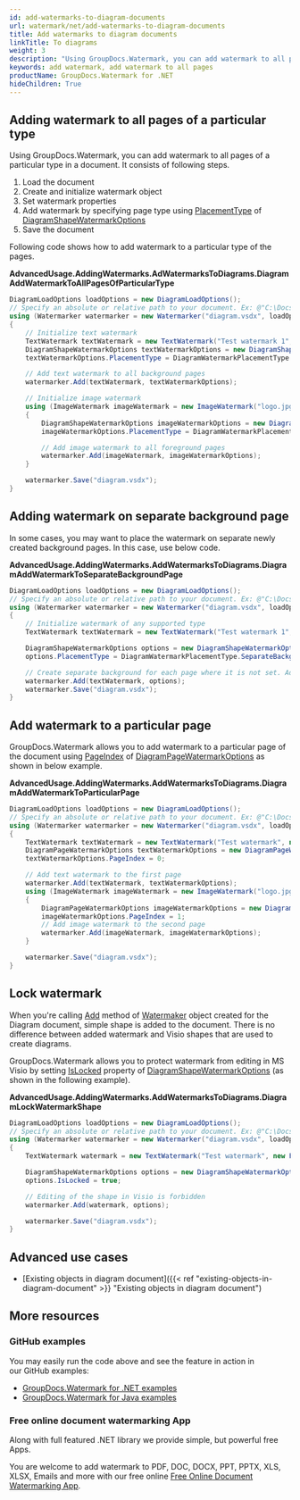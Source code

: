 ```yaml
---
id: add-watermarks-to-diagram-documents
url: watermark/net/add-watermarks-to-diagram-documents
title: Add watermarks to diagram documents
linkTitle: To diagrams
weight: 3
description: "Using GroupDocs.Watermark, you can add watermark to all pages of a particular type in a document. It consists of following steps."
keywords: add watermark, add watermark to all pages
productName: GroupDocs.Watermark for .NET
hideChildren: True
---
```

## Adding watermark to all pages of a particular type

Using GroupDocs.Watermark, you can add watermark to all pages of a particular type in a document. It consists of following steps.

1. Load the document
2. Create and initialize watermark object
3. Set watermark properties
4. Add watermark by specifying page type using [PlacementType](https://reference.groupdocs.com/net/watermark/groupdocs.watermark.options.diagram/diagramshapewatermarkoptions/properties/placementtype) of [DiagramShapeWatermarkOptions](https://reference.groupdocs.com/net/watermark/groupdocs.watermark.options.diagram/diagramshapewatermarkoptions)
5. Save the document

Following code shows how to add watermark to a particular type of the pages.

**AdvancedUsage.AddingWatermarks.AdWatermarksToDiagrams.DiagramAddWatermarkToAllPagesOfParticularType**

```csharp
DiagramLoadOptions loadOptions = new DiagramLoadOptions();
// Specify an absolute or relative path to your document. Ex: @"C:\Docs\diagram.vsdx"
using (Watermarker watermarker = new Watermarker("diagram.vsdx", loadOptions))
{
    // Initialize text watermark
    TextWatermark textWatermark = new TextWatermark("Test watermark 1", new Font("Calibri", 19));
    DiagramShapeWatermarkOptions textWatermarkOptions = new DiagramShapeWatermarkOptions();
    textWatermarkOptions.PlacementType = DiagramWatermarkPlacementType.BackgroundPages;

    // Add text watermark to all background pages
    watermarker.Add(textWatermark, textWatermarkOptions);

    // Initialize image watermark
    using (ImageWatermark imageWatermark = new ImageWatermark("logo.jpg"))
    {
        DiagramShapeWatermarkOptions imageWatermarkOptions = new DiagramShapeWatermarkOptions();
        imageWatermarkOptions.PlacementType = DiagramWatermarkPlacementType.ForegroundPages;

        // Add image watermark to all foreground pages
        watermarker.Add(imageWatermark, imageWatermarkOptions);
    }

    watermarker.Save("diagram.vsdx");
}
```

## Adding watermark on separate background page

In some cases, you may want to place the watermark on separate newly created background pages. In this case, use below code.

**AdvancedUsage.AddingWatermarks.AddWatermarksToDiagrams.DiagramAddWatermarkToSeparateBackgroundPage**

```csharp
DiagramLoadOptions loadOptions = new DiagramLoadOptions();
// Specify an absolute or relative path to your document. Ex: @"C:\Docs\diagram.vsdx"
using (Watermarker watermarker = new Watermarker("diagram.vsdx", loadOptions))
{
    // Initialize watermark of any supported type
    TextWatermark textWatermark = new TextWatermark("Test watermark 1", new Font("Calibri", 19));

    DiagramShapeWatermarkOptions options = new DiagramShapeWatermarkOptions();
    options.PlacementType = DiagramWatermarkPlacementType.SeparateBackgrounds;

    // Create separate background for each page where it is not set. Add watermark to it.
    watermarker.Add(textWatermark, options);
    watermarker.Save("diagram.vsdx");
}
```

## Add watermark to a particular page

GroupDocs.Watermark allows you to add watermark to a particular page of the document using [PageIndex](https://reference.groupdocs.com/net/watermark/groupdocs.watermark.options.diagram/diagrampagewatermarkoptions/properties/pageindex) of [DiagramPageWatermarkOptions](https://reference.groupdocs.com/net/watermark/groupdocs.watermark.options.diagram/diagrampagewatermarkoptions) as shown in below example.

**AdvancedUsage.AddingWatermarks.AddWatermarksToDiagrams.DiagramAddWatermarkToParticularPage**

```csharp
DiagramLoadOptions loadOptions = new DiagramLoadOptions();
// Specify an absolute or relative path to your document. Ex: @"C:\Docs\diagram.vsdx"
using (Watermarker watermarker = new Watermarker("diagram.vsdx", loadOptions))
{
    TextWatermark textWatermark = new TextWatermark("Test watermark", new Font("Calibri", 19));
    DiagramPageWatermarkOptions textWatermarkOptions = new DiagramPageWatermarkOptions();
    textWatermarkOptions.PageIndex = 0;

    // Add text watermark to the first page
    watermarker.Add(textWatermark, textWatermarkOptions);
    using (ImageWatermark imageWatermark = new ImageWatermark("logo.jpg"))
    {
        DiagramPageWatermarkOptions imageWatermarkOptions = new DiagramPageWatermarkOptions();
        imageWatermarkOptions.PageIndex = 1;
        // Add image watermark to the second page
        watermarker.Add(imageWatermark, imageWatermarkOptions);
    }

    watermarker.Save("diagram.vsdx");
}
```

## Lock watermark

When you're calling [Add](https://reference.groupdocs.com/net/watermark/groupdocs.watermark.watermarker/add/methods/1) method of [Watermaker](https://reference.groupdocs.com/net/watermark/groupdocs.watermark/watermarker) object created for the Diagram document, simple shape is added to the document. There is no difference between added watermark and Visio shapes that are used to create diagrams.

GroupDocs.Watermark allows you to protect watermark from editing in MS Visio by setting [IsLocked](https://reference.groupdocs.com/net/watermark/groupdocs.watermark.options.diagram/diagramwatermarkoptions/properties/islocked) property of [DiagramShapeWatermarkOptions](https://reference.groupdocs.com/net/watermark/groupdocs.watermark.options.diagram/diagramshapewatermarkoptions) (as shown in the following example).

**AdvancedUsage.AddingWatermarks.AddWatermarksToDiagrams.DiagramLockWatermarkShape**

```csharp
DiagramLoadOptions loadOptions = new DiagramLoadOptions();
// Specify an absolute or relative path to your document. Ex: @"C:\Docs\diagram.vsdx"
using (Watermarker watermarker = new Watermarker("diagram.vsdx", loadOptions))
{
    TextWatermark watermark = new TextWatermark("Test watermark", new Font("Arial", 19));

    DiagramShapeWatermarkOptions options = new DiagramShapeWatermarkOptions();
    options.IsLocked = true;

    // Editing of the shape in Visio is forbidden
    watermarker.Add(watermark, options);

    watermarker.Save("diagram.vsdx");
}
```

## Advanced use cases

* [Existing objects in diagram document]({{< ref "existing-objects-in-diagram-document" >}} "Existing objects in diagram document")

## More resources

### GitHub examples

You may easily run the code above and see the feature in action in our GitHub examples:

* [GroupDocs.Watermark for .NET examples](https://github.com/groupdocs-watermark/GroupDocs.Watermark-for-.NET)
* [GroupDocs.Watermark for Java examples](https://github.com/groupdocs-watermark/GroupDocs.Watermark-for-Java)

### Free online document watermarking App

Along with full featured .NET library we provide simple, but powerful free Apps.

You are welcome to add watermark to PDF, DOC, DOCX, PPT, PPTX, XLS, XLSX, Emails and more with our free online [Free Online Document Watermarking App](https://products.groupdocs.app/watermark).
